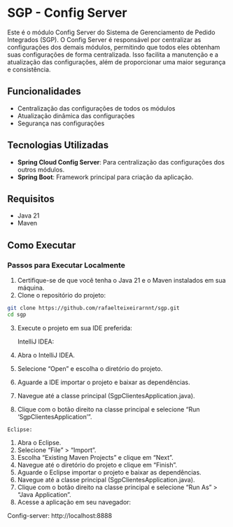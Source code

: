 # SGP - Config Server

Este é o módulo Config Server do Sistema de Gerenciamento de Pedido Integrados (SGP). O Config Server é responsável por centralizar as configurações dos demais módulos, permitindo que todos eles obtenham suas configurações de forma centralizada. Isso facilita a manutenção e a atualização das configurações, além de proporcionar uma maior segurança e consistência.

## Funcionalidades

- Centralização das configurações de todos os módulos
- Atualização dinâmica das configurações
- Segurança nas configurações

## Tecnologias Utilizadas

- **Spring Cloud Config Server**: Para centralização das configurações dos outros módulos.
- **Spring Boot**: Framework principal para criação da aplicação.

## Requisitos

- Java 21
- Maven

## Como Executar

### Passos para Executar Localmente

1.	Certifique-se de que você tenha o Java 21 e o Maven instalados em sua máquina.
2.  Clone o repositório do projeto:
```bash
git clone https://github.com/rafaelteixeirarnnt/sgp.git
cd sgp
````

3.	Execute o projeto em sua IDE preferida:

    IntelliJ IDEA:
   1.	Abra o IntelliJ IDEA.
   2.	Selecione “Open” e escolha o diretório do projeto.
   3.	Aguarde a IDE importar o projeto e baixar as dependências.
   4.	Navegue até a classe principal (SgpClientesApplication.java).
   5.	Clique com o botão direito na classe principal e selecione “Run ‘SgpClientesApplication’”.
   
    Eclipse:
   1.	Abra o Eclipse.
   2.	Selecione “File” > “Import”.
   3.	Escolha “Existing Maven Projects” e clique em “Next”.
   4.	Navegue até o diretório do projeto e clique em “Finish”.
   5.	Aguarde o Eclipse importar o projeto e baixar as dependências.
   6.	Navegue até a classe principal (SgpClientesApplication.java).
   7.	Clique com o botão direito na classe principal e selecione “Run As” > “Java Application”.
   4.	Acesse a aplicação em seu navegador:

   Config-server: http://localhost:8888